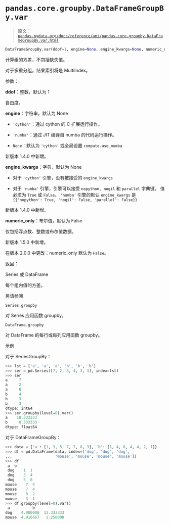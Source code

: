 # `pandas.core.groupby.DataFrameGroupBy.var`

> 原文：[`pandas.pydata.org/docs/reference/api/pandas.core.groupby.DataFrameGroupBy.var.html`](https://pandas.pydata.org/docs/reference/api/pandas.core.groupby.DataFrameGroupBy.var.html)

```py
DataFrameGroupBy.var(ddof=1, engine=None, engine_kwargs=None, numeric_only=False)
```

计算组的方差，不包括缺失值。

对于多重分组，结果索引将是 MultiIndex。

参数：

**ddof**：整数，默认为 1

自由度。

**engine**：字符串，默认为 None

+   `'cython'`：通过 cython 的 C 扩展运行操作。

+   `'numba'`：通过 JIT 编译自 numba 的代码运行操作。

+   `None`：默认为 `'cython'` 或全局设置 `compute.use_numba`

新版本 1.4.0 中新增。

**engine_kwargs**：字典，默认为 None

+   对于 `'cython'` 引擎，没有被接受的 `engine_kwargs`

+   对于 `'numba'` 引擎，引擎可以接受 `nopython`、`nogil` 和 `parallel` 字典键。 值必须为 `True` 或 `False`。 `'numba'` 引擎的默认 `engine_kwargs` 是 `{{'nopython': True, 'nogil': False, 'parallel': False}}`

新版本 1.4.0 中新增。

**numeric_only**：布尔值，默认为 False

仅包括浮点数、整数或布尔值数据。

新版本 1.5.0 中新增。

在版本 2.0.0 中更改：numeric_only 默认为 `False`。

返回：

Series 或 DataFrame

每个组内值的方差。

另请参阅

`Series.groupby`

对 Series 应用函数 groupby。

`DataFrame.groupby`

对 DataFrame 的每行或每列应用函数 groupby。

示例

对于 SeriesGroupBy：

```py
>>> lst = ['a', 'a', 'a', 'b', 'b', 'b']
>>> ser = pd.Series([7, 2, 8, 4, 3, 3], index=lst)
>>> ser
a     7
a     2
a     8
b     4
b     3
b     3
dtype: int64
>>> ser.groupby(level=0).var()
a    10.333333
b     0.333333
dtype: float64 
```

对于 DataFrameGroupBy：

```py
>>> data = {'a': [1, 3, 5, 7, 7, 8, 3], 'b': [1, 4, 8, 4, 4, 2, 1]}
>>> df = pd.DataFrame(data, index=['dog', 'dog', 'dog',
...                   'mouse', 'mouse', 'mouse', 'mouse'])
>>> df
 a  b
 dog    1  1
 dog    3  4
 dog    5  8
mouse    7  4
mouse    7  4
mouse    8  2
mouse    3  1
>>> df.groupby(level=0).var()
 a          b
dog    4.000000  12.333333
mouse  4.916667   2.250000 
```
